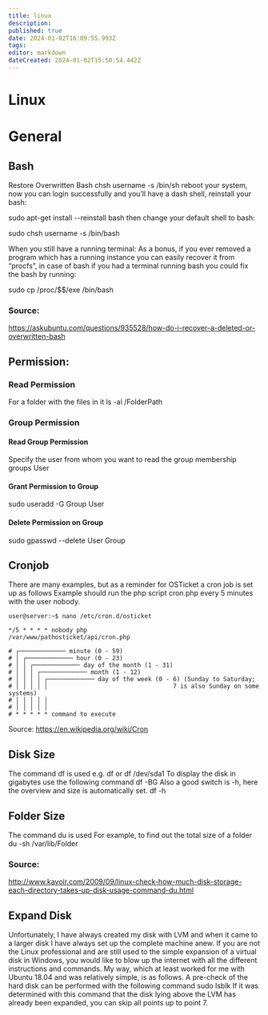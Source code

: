 ```yaml
---
title: linux
description: 
published: true
date: 2024-01-02T16:09:55.993Z
tags: 
editor: markdown
dateCreated: 2024-01-02T15:50:54.442Z
---
```


# Linux
# General
## Bash
Restore Overwritten Bash
chsh username -s /bin/sh reboot your system, now you can login successfully and you’ll have a dash shell, reinstall your bash:

sudo apt-get install --reinstall bash then change your default shell to bash:

sudo chsh username -s /bin/bash

When you still have a running terminal: As a bonus, if you ever removed a program which has a running instance you can easily recover it from “procfs”, in case of bash if you had a terminal running bash you could fix the bash by running:

sudo cp /proc/$$/exe /bin/bash

### Source:
https://askubuntu.com/questions/935528/how-do-i-recover-a-deleted-or-overwritten-bash

## Permission:
### Read Permission
For a folder with the files in it
ls -al /FolderPath

### Group Permission
#### Read Group Permission
Specify the user from whom you want to read the group membership
groups User

#### Grant Permission to Group
sudo useradd -G Group User

#### Delete Permission on Group
sudo gpasswd --delete User Group

## Cronjob
There are many examples, but as a reminder for OSTicket a cron job is set up as follows
Example should run the php script cron.php every 5 minutes with the user nobody.
```
user@server:~$ nano /etc/cron.d/osticket 

*/5 * * * * nobody php
/var/www/pathosticket/api/cron.php
```

```
# ┌───────────── minute (0 - 59)
# │ ┌───────────── hour (0 - 23)
# │ │ ┌───────────── day of the month (1 - 31)
# │ │ │ ┌───────────── month (1 - 12)
# │ │ │ │ ┌───────────── day of the week (0 - 6) (Sunday to Saturday;
# │ │ │ │ │                                   7 is also Sunday on some systems)
# │ │ │ │ │
# │ │ │ │ │
# * * * * * command to execute
```

<span class=“mw-headline” id=“bkmrk-quelle%3A-3”>Source:</span>
<a class="external free" href="https://en.wikipedia.org/wiki/Cron" rel="nofollow">https://en.wikipedia.org/wiki/Cron</a>

## Disk Size
The command df is used
e.g. df or df /dev/sda1
To display the disk in gigabytes use the following command
df -BG
Also a good switch is -h, here the overview and size is automatically set.
df -h

## Folder Size
The command du is used
For example, to find out the total size of a folder
du -sh /var/lib/Folder

### Source:
http://www.kavoir.com/2009/09/linux-check-how-much-disk-storage-each-directory-takes-up-disk-usage-command-du.html

## Expand Disk
Unfortunately, I have always created my disk with LVM and when it came to a larger disk I have always set up the complete machine anew.
If you are not the Linux professional and are still used to the simple expansion of a virtual disk in Windows, you would like to blow up the internet with all the different instructions and commands.
My way, which at least worked for me with Ubuntu 18.04 and was relatively simple, is as follows.
A pre-check of the hard disk can be performed with the following command sudo lsblk
If it was determined with this command that the disk lying above the LVM has already been expanded, you can skip all points up to point 7.
